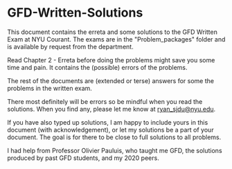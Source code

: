 # GFD-Written-Solutions
This document contains the erreta and some solutions to the GFD Written Exam at NYU Courant. The exams are in the "Problem\_packages" folder and is available by request from the department. 

Read Chapter 2 - Erreta before doing the problems might save you some time and pain. It contains the (possible) errors of the problems. 

The rest of the documents are (extended or terse) answers for some the problems in the written exam.

There most definitely will be errors so be mindful when you read the solutions. When you find any, please let me know at ryan_sjdu@nyu.edu. 

If you have also typed up solutions, I am happy to include yours in this document (with acknowledgement), or let my solutions be a part of your document. The goal is for there to be close to full solutions to all problems. 

I had help from Professor Olivier Pauluis, who taught me GFD, the solutions produced by past GFD students, and my 2020 peers.
